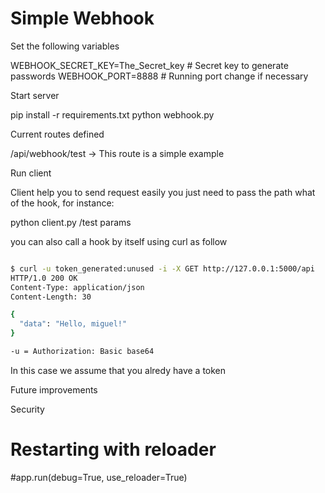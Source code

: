 # Simple Webhook



Set the following variables

WEBHOOK_SECRET_KEY=The_Secret_key # Secret key to generate passwords
WEBHOOK_PORT=8888 # Running port change if necessary


Start server

pip install -r requirements.txt
python webhook.py

Current routes defined

/api/webhook/test -> This route is a simple example


Run client

Client help you to send request easily you just need to pass the path what of the hook, for instance:

python client.py /test params


you can also call a hook by itself using curl as follow

``` sh

$ curl -u token_generated:unused -i -X GET http://127.0.0.1:5000/api
HTTP/1.0 200 OK
Content-Type: application/json
Content-Length: 30

{
  "data": "Hello, miguel!"
}

-u = Authorization: Basic base64
```
In this case we assume that you alredy have a token 


Future improvements

Security 



# Restarting with reloader
#app.run(debug=True, use_reloader=True)
